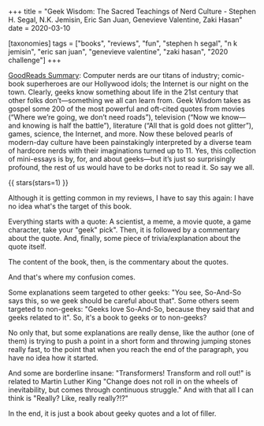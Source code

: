 +++
title = "Geek Wisdom: The Sacred Teachings of Nerd Culture -  Stephen H. Segal, N.K. Jemisin, Eric San Juan, Genevieve Valentine, Zaki Hasan"
date = 2020-03-10

[taxonomies]
tags = ["books", "reviews", "fun", "stephen h segal", "n k jemisin", 
"eric san juan", "genevieve valentine", "zaki hasan", "2020 challenge"]
+++

[GoodReads Summary](https://www.goodreads.com/book/show/10418415-geek-wisdom):
Computer nerds are our titans of industry; comic-book superheroes are our
Hollywood idols; the Internet is our night on the town. Clearly, geeks know
something about life in the 21st century that other folks don’t—something we
all can learn from. Geek Wisdom takes as gospel some 200 of the most powerful
and oft-cited quotes from movies (“Where we’re going, we don’t need roads”),
television (“Now we know—and knowing is half the battle”), literature (“All
that is gold does not glitter”), games, science, the Internet, and more. Now
these beloved pearls of modern-day culture have been painstakingly interpreted
by a diverse team of hardcore nerds with their imaginations turned up to 11.
Yes, this collection of mini-essays is by, for, and about geeks—but it’s just
so surprisingly profound, the rest of us would have to be dorks not to read
it. So say we all.

<!-- more -->

{{ stars(stars=1) }}

Although it is getting common in my reviews, I have to say this again: I have
no idea what's the target of this book.

Everything starts with a quote: A scientist, a meme, a movie quote, a game
character, take your "geek" pick". Then, it is followed by a commentary about
the quote. And, finally, some piece of trivia/explanation about the quote
itself.

The content of the book, then, is the commentary about the quotes.

And that's where my confusion comes.

Some explanations seem targeted to other geeks: "You see, So-And-So says this,
so we geek should be careful about that". Some others seem targeted to
non-geeks: "Geeks love So-And-So, because they said that and geeks related to
it". So, it's a book to geeks or to non-geeks?

No only that, but some explanations are really dense, like the author (one of
them) is trying to push a point in a short form and throwing jumping stones
really fast, to the point that when you reach the end of the paragraph, you
have no idea how it started.

And some are borderline insane: "Transformers! Transform and roll out!" is
related to Martin Luther King "Change does not roll in on the wheels of
inevitability, but comes through continuous struggle." And with that all I can
think is "Really? Like, really really?!?"

In the end, it is just a book about geeky quotes and a lot of filler.
